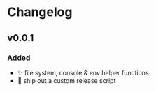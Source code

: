 # Changelog

## v0.0.1
### Added
- :sparkles: file system, console & env helper functions
- :rocket: ship out a custom release script